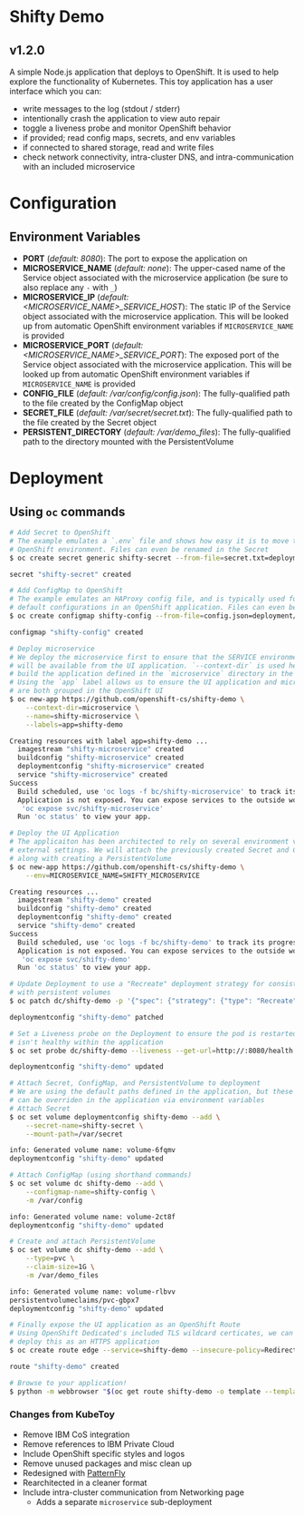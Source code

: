 # Shifty Demo
## v1.2.0

A simple Node.js application that deploys to OpenShift. It is used to help
explore the functionality of Kubernetes. This toy application has a user interface
which you can:

* write messages to the log (stdout / stderr)
* intentionally crash the application to view auto repair
* toggle a liveness probe and monitor OpenShift behavior
* if provided; read config maps, secrets, and env variables
* if connected to shared storage, read and write files
* check network connectivity, intra-cluster DNS, and intra-communication with an
  included microservice


# Configuration
## Environment Variables

- **PORT** (*default: 8080*): The port to expose the application on
- **MICROSERVICE_NAME** (*default: none*): The upper-cased name of the Service object associated
with the microservice application (be sure to also replace any `-` with `_`)
- **MICROSERVICE_IP** (*default: <MICROSERVICE_NAME>\_SERVICE\_HOST*): The static IP of the Service
object associated with the microservice application. This will be looked up from automatic OpenShift
environment variables if `MICROSERVICE_NAME` is provided
- **MICROSERVICE_PORT** (*default: <MICROSERVICE_NAME>\_SERVICE\_PORT*): The exposed port of the Service
object associated with the microservice application. This will be looked up from automatic OpenShift
environment variables if `MICROSERVICE_NAME` is provided
- **CONFIG_FILE** (*default: /var/config/config.json*): The fully-qualified path to the file created by
the ConfigMap object
- **SECRET_FILE** (*default: /var/secret/secret.txt*): The fully-qualified path to the file created by
the Secret object
- **PERSISTENT_DIRECTORY** (*default: /var/demo\_files*): The fully-qualified path to the directory mounted
with the PersistentVolume


# Deployment

## Using `oc` commands

```bash
# Add Secret to OpenShift
# The example emulates a `.env` file and shows how easy it is to move these directly into an
# OpenShift environment. Files can even be renamed in the Secret
$ oc create secret generic shifty-secret --from-file=secret.txt=deployment/examples/secret.env

secret "shifty-secret" created

# Add ConfigMap to OpenShift
# The example emulates an HAProxy config file, and is typically used for overriding
# default configurations in an OpenShift application. Files can even be renamed in the ConfigMap
$ oc create configmap shifty-config --from-file=config.json=deployment/examples/haproxy.config

configmap "shifty-config" created

# Deploy microservice
# We deploy the microservice first to ensure that the SERVICE environment variables
# will be available from the UI application. `--context-dir` is used here to only
# build the application defined in the `microservice` directory in the git repo.
# Using the `app` label allows us to ensure the UI application and microservice
# are both grouped in the OpenShift UI
$ oc new-app https://github.com/openshift-cs/shifty-demo \
    --context-dir=microservice \
    --name=shifty-microservice \
    --labels=app=shifty-demo

Creating resources with label app=shifty-demo ...
  imagestream "shifty-microservice" created
  buildconfig "shifty-microservice" created
  deploymentconfig "shifty-microservice" created
  service "shifty-microservice" created
Success
  Build scheduled, use 'oc logs -f bc/shifty-microservice' to track its progress.
  Application is not exposed. You can expose services to the outside world by executing one or more of the commands below:
   'oc expose svc/shifty-microservice'
  Run 'oc status' to view your app.

# Deploy the UI Application
# The applicaiton has been architected to rely on several environment variables to define
# external settings. We will attach the previously created Secret and ConfigMap afterward,
# along with creating a PersistentVolume
$ oc new-app https://github.com/openshift-cs/shifty-demo \
    --env=MICROSERVICE_NAME=SHIFTY_MICROSERVICE

Creating resources ...
  imagestream "shifty-demo" created
  buildconfig "shifty-demo" created
  deploymentconfig "shifty-demo" created
  service "shifty-demo" created
Success
  Build scheduled, use 'oc logs -f bc/shifty-demo' to track its progress.
  Application is not exposed. You can expose services to the outside world by executing one or more of the commands below:
   'oc expose svc/shifty-demo'
  Run 'oc status' to view your app.

# Update Deployment to use a "Recreate" deployment strategy for consistent deployments
# with persistent volumes
$ oc patch dc/shifty-demo -p '{"spec": {"strategy": {"type": "Recreate"}}}'

deploymentconfig "shifty-demo" patched

# Set a Liveness probe on the Deployment to ensure the pod is restarted if something
# isn't healthy within the application
$ oc set probe dc/shifty-demo --liveness --get-url=http://:8080/health

deploymentconfig "shifty-demo" updated

# Attach Secret, ConfigMap, and PersistentVolume to deployment
# We are using the default paths defined in the application, but these paths
# can be overriden in the application via environment variables
# Attach Secret
$ oc set volume deploymentconfig shifty-demo --add \
    --secret-name=shifty-secret \
    --mount-path=/var/secret

info: Generated volume name: volume-6fqmv
deploymentconfig "shifty-demo" updated

# Attach ConfigMap (using shorthand commands)
$ oc set volume dc shifty-demo --add \
    --configmap-name=shifty-config \
    -m /var/config

info: Generated volume name: volume-2ct8f
deploymentconfig "shifty-demo" updated

# Create and attach PersistentVolume
$ oc set volume dc shifty-demo --add \
    --type=pvc \
    --claim-size=1G \
    -m /var/demo_files

info: Generated volume name: volume-rlbvv
persistentvolumeclaims/pvc-gbpx7
deploymentconfig "shifty-demo" updated

# Finally expose the UI application as an OpenShift Route
# Using OpenShift Dedicated's included TLS wildcard certicates, we can easily
# deploy this as an HTTPS application
$ oc create route edge --service=shifty-demo --insecure-policy=Redirect

route "shifty-demo" created

# Browse to your application!
$ python -m webbrowser "$(oc get route shifty-demo -o template --template='https://{{.spec.host}}')"
```


### Changes from KubeToy

* Remove IBM CoS integration
* Remove references to IBM Private Cloud
* Include OpenShift specific styles and logos
* Remove unused packages and misc clean up
* Redesigned with [PatternFly](https://www.patternfly.org/)
* Rearchitected in a cleaner format
* Include intra-cluster communication from Networking page
  * Adds a separate `microservice` sub-deployment
